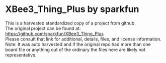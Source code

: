 
# XBee3_Thing_Plus by sparkfun  
This is a harvested standardized copy of a project from github.  
The original project can be found at:  
https://github.com/sparkfun/XBee3_Thing_Plus  
Please consult that link for additional, details, files, and license information.  
Note: It was auto harvested and if the original repo had more than one board file or anything out of the ordinary the files here are likely not representative.  
    